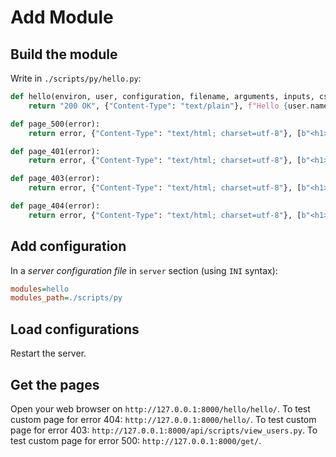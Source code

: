 # Add Module

## Build the module

Write in `./scripts/py/hello.py`:
```python
def hello(environ, user, configuration, filename, arguments, inputs, csrf_token=None):
    return "200 OK", {"Content-Type": "text/plain"}, f"Hello {user.name} !"

def page_500(error):
    return error, {"Content-Type": "text/html; charset=utf-8"}, [b"<h1>ERROR 500</h1><br><br>\n\n", error.encode()]

def page_401(error):
    return error, {"Content-Type": "text/html; charset=utf-8"}, [b"<h1>ERROR 401</h1><br><br>\n\n", error.encode()]

def page_403(error):
    return error, {"Content-Type": "text/html; charset=utf-8"}, [b"<h1>ERROR 403</h1><br><br>\n\n", error.encode()]

def page_404(error):
    return error, {"Content-Type": "text/html; charset=utf-8"}, [b"<h1>ERROR 404</h1><br><br>\n\n", error.encode()]

```

## Add configuration

In a *server configuration file* in `server` section (using `INI` syntax):
```ini
modules=hello
modules_path=./scripts/py
```

## Load configurations
Restart the server.

## Get the pages
Open your web browser on `http://127.0.0.1:8000/hello/hello/`.
To test custom page for error 404: `http://127.0.0.1:8000/hello/`.
To test custom page for error 403: `http://127.0.0.1:8000/api/scripts/view_users.py`.
To test custom page for error 500: `http://127.0.0.1:8000/get/`.
